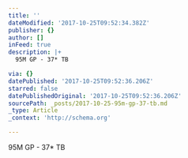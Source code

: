 ```yaml
---
title: ''
dateModified: '2017-10-25T09:52:34.382Z'
publisher: {}
author: []
inFeed: true
description: |+
  95M GP - 37* TB

via: {}
datePublished: '2017-10-25T09:52:36.206Z'
starred: false
datePublishedOriginal: '2017-10-25T09:52:36.206Z'
sourcePath: _posts/2017-10-25-95m-gp-37-tb.md
_type: Article
_context: 'http://schema.org'

---
```

95M GP - 37\* TB